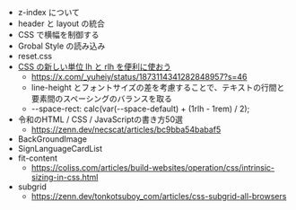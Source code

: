 - z-index について
- header と layout の統合
- CSS で横幅を制御する
- Grobal Style の読み込み
- reset.css
- [CSS の新しい単位 lh と rlh を便利に使おう](https://qiita.com/suzukima/items/86be0085cc4dc1540f77)
  - https://x.com/_yuheiy/status/1873114341282848957?s=46
  - line-height とフォントサイズの差を考慮することで、テキストの行間と要素間のスペーシングのバランスを取る
  - --space-rect: calc(var(--space-default) + (1rlh - 1rem) / 2);
- 令和のHTML / CSS / JavaScriptの書き方50選
  - https://zenn.dev/necscat/articles/bc9bba54babaf5
- BackGroundImage
- SignLanguageCardList
- fit-content
  - https://coliss.com/articles/build-websites/operation/css/intrinsic-sizing-in-css.html
- subgrid
  - https://zenn.dev/tonkotsuboy_com/articles/css-subgrid-all-browsers